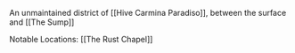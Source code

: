 An unmaintained district of [[Hive Carmina Paradiso]], between the surface and [[The Sump]]


Notable Locations:
[[The Rust Chapel]] 